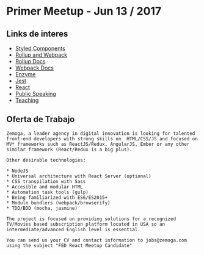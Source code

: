 # Primer Meetup - Jun 13 / 2017

## Links de interes
- [Styled Components](https://styled-components.com)
- [Rollup and Webpack](https://medium.com/webpack/webpack-and-rollup-the-same-but-different-a41ad427058c)
- [Rollup Docs](https://rollupjs.org/)
- [Webpack Docs](https://webpack.js.org/)
- [Enzyme](https://github.com/airbnb/enzyme)
- [Jest](https://facebook.github.io/jest/)
- [React](https://facebook.github.io/react/)
- [Public Speaking](https://medium.freecodecamp.com/public-speaking-transformed-my-life-and-can-change-yours-too-ca8acdbcc188)
- [Teaching](https://www.youtube.com/watch?v=RleN-6uMF04)


## Oferta de Trabajo
```
Zemoga, a leader agency in digital innovation is looking for talented front-end developers with strong skills on  HTML/CSS/JS and focused on MV* frameworks such as ReactJS/Redux, AngularJS, Ember or any other similar framework (React/Redux is a big plus).

Other desirable technologies:

* NodeJS
* Universal architecture with React Server (optional)
* CSS transpilation with Sass
* Accesible and modular HTML
* Automation task tools (gulp)
* Being familiarized with ES6/ES2015+
* Module bundlers (webpack/browserify)
* TDD/BDD (mocha, jasmine)

The project is focused on providing solutions for a recognized TV/Movies based subscription platform located in USA so an intermediate/advanced English level is essential.

You can send us your CV and contact information to jobs@zemoga.com using the subject "FED React Meetup Candidate"
```
